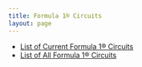 ```yaml
---
title: Formula 1® Circuits
layout: page
---
```


- [List of Current Formula 1® Circuits](current)
- [List of All Formula 1® Circuits](list)
